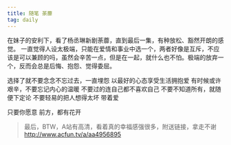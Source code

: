 ```yaml
---
title: 随笔 荼蘼
tag: daily
---
```

在妹子的安利下，看了杨丞琳新剧荼蘼，直到最后一集，有种放松、豁然开朗的感觉。
一直觉得人设太极端，只能在爱情和事业中选一个，两者好像是互斥，不应该是可以兼顾的吗，虽然会辛苦一点，但是在一起，就什么也不怕。极端的放弃一个，反而会总是后悔、抱怨、觉得委屈。

选择了就不要念念不忘过去，一直埋怨
以最好的心态享受生活拥抱爱
有时候或许艰辛，不要忘记内心的温暖
不要过的连自己都不喜欢自己
不要不知道所有，就随便下定论
不要轻易的把人想得太坏
带着爱

只要你愿意
前方，都有花开

> 最后，BTW，A站有高清，看着真的幸福感强很多，附送链接，拿走不谢
> http://www.acfun.tv/a/aa4956895